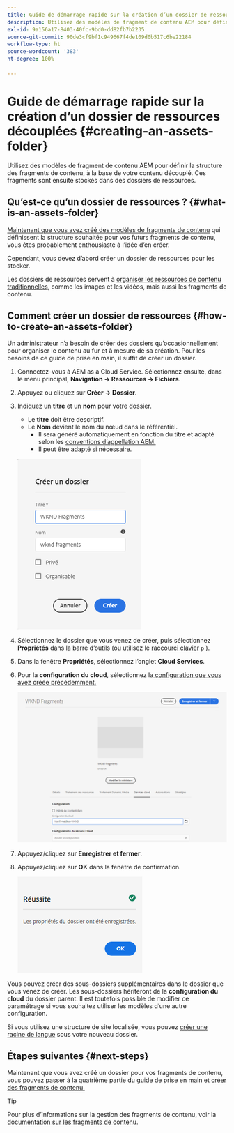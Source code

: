 ```yaml
---
title: Guide de démarrage rapide sur la création d’un dossier de ressources découplées
description: Utilisez des modèles de fragment de contenu AEM pour définir la structure des fragments de contenu, à la base de votre contenu découplé.
exl-id: 9a156a17-8403-40fc-9bd0-dd82fb7b2235
source-git-commit: 90de3cf9bf1c949667f4de109d0b517c6be22184
workflow-type: ht
source-wordcount: '383'
ht-degree: 100%

---
```


# Guide de démarrage rapide sur la création d’un dossier de ressources découplées {#creating-an-assets-folder}

Utilisez des modèles de fragment de contenu AEM pour définir la structure des fragments de contenu, à la base de votre contenu découplé. Ces fragments sont ensuite stockés dans des dossiers de ressources.

## Qu’est-ce qu’un dossier de ressources ? {#what-is-an-assets-folder}

[Maintenant que vous avez créé des modèles de fragments de contenu](create-content-model.md) qui définissent la structure souhaitée pour vos futurs fragments de contenu, vous êtes probablement enthousiaste à l’idée d’en créer.

Cependant, vous devez d’abord créer un dossier de ressources pour les stocker.

Les dossiers de ressources servent à [organiser les ressources de contenu traditionnelles](/help/assets/manage-digital-assets.md), comme les images et les vidéos, mais aussi les fragments de contenu.

## Comment créer un dossier de ressources {#how-to-create-an-assets-folder}

Un administrateur n’a besoin de créer des dossiers qu’occasionnellement pour organiser le contenu au fur et à mesure de sa création. Pour les besoins de ce guide de prise en main, il suffit de créer un dossier.

1. Connectez-vous à AEM as a Cloud Service. Sélectionnez ensuite, dans le menu principal, **Navigation -> Ressources -> Fichiers**.
1. Appuyez ou cliquez sur **Créer -> Dossier**.
1. Indiquez un **titre** et un **nom** pour votre dossier.
   * Le **titre** doit être descriptif.
   * Le **Nom** devient le nom du nœud dans le référentiel.
      * Il sera généré automatiquement en fonction du titre et adapté selon les [conventions d’appellation AEM.](/help/implementing/developing/introduction/naming-conventions.md)
      * Il peut être adapté si nécessaire.

   ![Créer un dossier](../assets/assets-folder-create.png)
1. Sélectionnez le dossier que vous venez de créer, puis sélectionnez **Propriétés** dans la barre d’outils (ou utilisez le [raccourci clavier](/help/sites-cloud/authoring/getting-started/keyboard-shortcuts.md) `p` ).
1. Dans la fenêtre **Propriétés**, sélectionnez l’onglet **Cloud Services**.
1. Pour la **configuration du cloud**, sélectionnez la[ configuration que vous avez créée précédemment.](create-configuration.md)

   ![Configurer le dossier de ressources](../assets/assets-folder-configure.png)
1. Appuyez/cliquez sur **Enregistrer et fermer**.
1. Appuyez/cliquez sur **OK** dans la fenêtre de confirmation.

   ![Fenêtre de confirmation](../assets/assets-folder-confirmation.png)

Vous pouvez créer des sous-dossiers supplémentaires dans le dossier que vous venez de créer. Les sous-dossiers hériteront de la **configuration du cloud** du dossier parent. Il est toutefois possible de modifier ce paramétrage si vous souhaitez utiliser les modèles d’une autre configuration.

Si vous utilisez une structure de site localisée, vous pouvez [créer une racine de langue](/help/assets/translate-assets.md) sous votre nouveau dossier.

## Étapes suivantes {#next-steps}

Maintenant que vous avez créé un dossier pour vos fragments de contenu, vous pouvez passer à la quatrième partie du guide de prise en main et [créer des fragments de contenu.](create-content-fragment.md)

>[!TIP]
>
>Pour plus d’informations sur la gestion des fragments de contenu, voir la [documentation sur les fragments de contenu](/help/assets/content-fragments/content-fragments.md).
